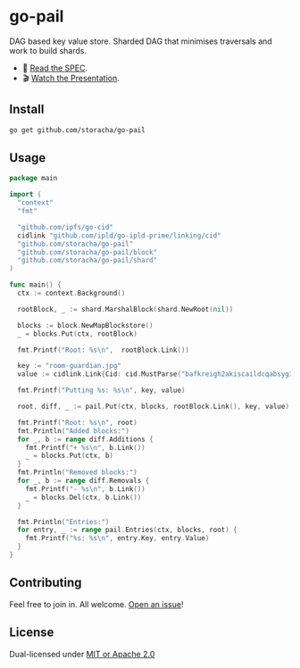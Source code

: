 # go-pail

DAG based key value store. Sharded DAG that minimises traversals and work to build shards.

* 📖 [Read the SPEC](https://github.com/web3-storage/specs/blob/4163e28d7e6a7c44cff68db9d9bffb9b37707dc6/pail.md).
* 🎬 [Watch the Presentation](https://youtu.be/f-BrtpYKZfg).

## Install

```sh
go get github.com/storacha/go-pail
```

## Usage

```go
package main

import (
  "context"
  "fmt"

  "github.com/ipfs/go-cid"
  cidlink "github.com/ipld/go-ipld-prime/linking/cid"
  "github.com/storacha/go-pail"
  "github.com/storacha/go-pail/block"
  "github.com/storacha/go-pail/shard"
)

func main() {
  ctx := context.Background()

  rootBlock, _ := shard.MarshalBlock(shard.NewRoot(nil))

  blocks := block.NewMapBlockstore()
  _ = blocks.Put(ctx, rootBlock)

  fmt.Printf("Root: %s\n",  rootBlock.Link())

  key := "room-guardian.jpg"
  value := cidlink.Link{Cid: cid.MustParse("bafkreigh2akiscaildcqabsyg3dfr6chu3fgpregiymsck7e7aqa4s52zy")}

  fmt.Printf("Putting %s: %s\n", key, value)

  root, diff, _ := pail.Put(ctx, blocks, rootBlock.Link(), key, value)

  fmt.Printf("Root: %s\n", root)
  fmt.Println("Added blocks:")
  for _, b := range diff.Additions {
    fmt.Printf("+ %s\n", b.Link())
    _ = blocks.Put(ctx, b)
  }
  fmt.Println("Removed blocks:")
  for _, b := range diff.Removals {
    fmt.Printf("- %s\n", b.Link())
    _ = blocks.Del(ctx, b.Link())
  }

  fmt.Println("Entries:")
  for entry, _ := range pail.Entries(ctx, blocks, root) {
    fmt.Printf("%s: %s\n", entry.Key, entry.Value)
  }
}
```

## Contributing

Feel free to join in. All welcome. [Open an issue](https://github.com/storacha/go-pail/issues)!

## License

Dual-licensed under [MIT or Apache 2.0](https://github.com/storacha/go-pail/blob/main/LICENSE.md)
